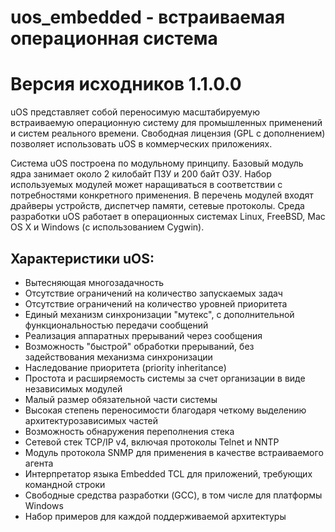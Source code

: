 # uos_embedded - встраиваемая операционная система

# Версия исходников 1.1.0.0


uOS представляет собой переносимую масштабируемую встраиваемую операционную систему для промышленных применений и систем реального времени. Свободная лицензия (GPL с дополнением) позволяет использовать uOS в коммерческих приложениях.

Система uOS построена по модульному принципу. Базовый модуль ядра занимает около 2 килобайт ПЗУ и 200 байт ОЗУ. Набор используемых модулей может наращиваться в соответствии с потребностями конкретного применения. В перечень модулей входят драйверы устройств, диспетчер памяти, сетевые протоколы. Среда разработки uOS работает в операционных системах Linux, FreeBSD, Mac OS X и Windows (с использованием Cygwin).


## Характеристики uOS:

* Вытесняющая многозадачность
* Отсутствие ограничений на количество запускаемых задач
* Отсутствие ограничений на количество уровней приоритета
* Единый механизм синхронизации "мутекс", с дополнительной функциональностью передачи сообщений
* Реализация аппаратных прерываний через сообщения
* Возможность "быстрой" обработки прерываний, без задействования механизма синхронизации
* Наследование приоритета (priority inheritance)
* Простота и расширяемость системы за счет организации в виде независимых модулей
* Малый размер обязательной части системы
* Высокая степень переносимости благодаря четкому выделению архитектурозависимых частей
* Возможность обнаружения переполнения стека
* Сетевой стек TCP/IP v4, включая протоколы Telnet и NNTP
* Модуль протокола SNMP для применения в качестве встраиваемого агента
* Интерпретатор языка Embedded TCL для приложений, требующих командной строки
* Свободные средства разработки (GCC), в том числе для платформы Windows
* Набор примеров для каждой поддерживаемой архитектуры